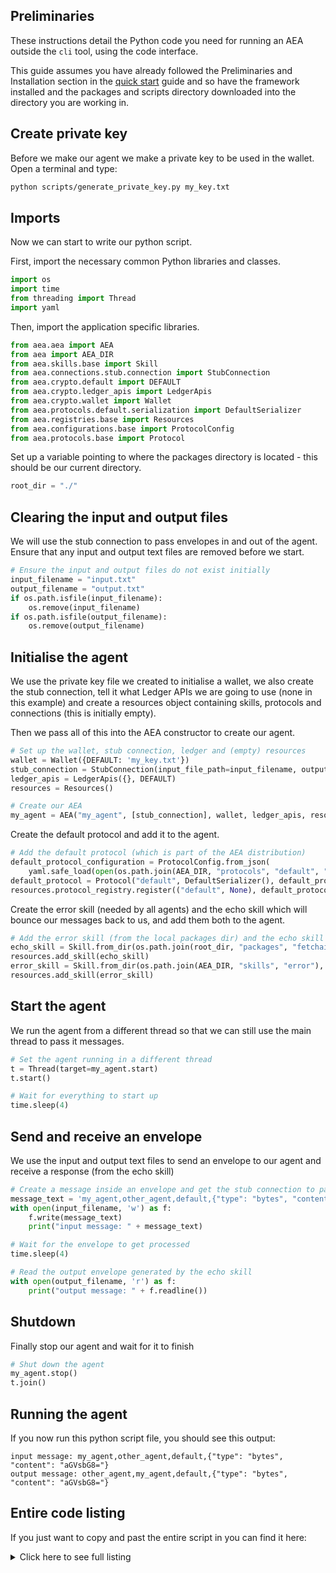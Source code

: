## Preliminaries

These instructions detail the Python code you need for running an AEA outside the `cli` tool, using the code interface. 

  
This guide assumes you have already followed the Preliminaries and Installation section in the [quick start](quickstart.md) guide and so have the framework installed and the packages and scripts directory downloaded into the directory you are working in.


## Create private key
Before we make our agent we make a private key to be used in the wallet. Open a terminal and type:
    
``` bash
python scripts/generate_private_key.py my_key.txt
```

## Imports

Now we can start to write our python script. 

First, import the necessary common Python libraries and classes.

``` python
import os
import time
from threading import Thread
import yaml
```

Then, import the application specific libraries.

``` python
from aea.aea import AEA
from aea import AEA_DIR
from aea.skills.base import Skill
from aea.connections.stub.connection import StubConnection
from aea.crypto.default import DEFAULT
from aea.crypto.ledger_apis import LedgerApis
from aea.crypto.wallet import Wallet
from aea.protocols.default.serialization import DefaultSerializer
from aea.registries.base import Resources
from aea.configurations.base import ProtocolConfig
from aea.protocols.base import Protocol
```

Set up a variable pointing to where the packages directory is located - this should be our current directory. 
``` python
root_dir = "./"
```

## Clearing the input and output files
We will use the stub connection to pass envelopes in and out of the agent. Ensure that any input and output text files are removed before we start.
``` python
# Ensure the input and output files do not exist initially
input_filename = "input.txt"
output_filename = "output.txt"
if os.path.isfile(input_filename):
    os.remove(input_filename)
if os.path.isfile(output_filename):
    os.remove(output_filename)
```

## Initialise the agent
We use the private key file we created to initialise a wallet, we also create the stub connection, tell it what Ledger APIs we are going to use (none in this example) and create a resources object containing skills, protocols and connections (this is initially empty). 

Then we pass all of this into the AEA constructor to create our agent.
``` python
# Set up the wallet, stub connection, ledger and (empty) resources
wallet = Wallet({DEFAULT: 'my_key.txt'})
stub_connection = StubConnection(input_file_path=input_filename, output_file_path=output_filename)
ledger_apis = LedgerApis({}, DEFAULT)
resources = Resources()

# Create our AEA
my_agent = AEA("my_agent", [stub_connection], wallet, ledger_apis, resources, programmatic=True)
```

Create the default protocol and add it to the agent.
``` python
# Add the default protocol (which is part of the AEA distribution)
default_protocol_configuration = ProtocolConfig.from_json(
    yaml.safe_load(open(os.path.join(AEA_DIR, "protocols", "default", "protocol.yaml"))))
default_protocol = Protocol("default", DefaultSerializer(), default_protocol_configuration)
resources.protocol_registry.register(("default", None), default_protocol)
```

Create the error skill (needed by all agents) and the echo skill which will bounce our messages back to us, and add them both to the agent.
``` python
# Add the error skill (from the local packages dir) and the echo skill (which is part of the AEA distribution)
echo_skill = Skill.from_dir(os.path.join(root_dir, "packages", "fetchai", "skills", "echo"), my_agent.context)
resources.add_skill(echo_skill)
error_skill = Skill.from_dir(os.path.join(AEA_DIR, "skills", "error"), my_agent.context)
resources.add_skill(error_skill)
```

## Start the agent
We run the agent from a different thread so that we can still use the main thread to pass it messages.
``` python
# Set the agent running in a different thread
t = Thread(target=my_agent.start)
t.start()

# Wait for everything to start up
time.sleep(4)
```

## Send and receive an envelope
We use the input and output text files to send an envelope to our agent and receive a response (from the echo skill)
``` python
# Create a message inside an envelope and get the stub connection to pass it on to the echo skill
message_text = 'my_agent,other_agent,default,{"type": "bytes", "content": "aGVsbG8="}'
with open(input_filename, 'w') as f:
    f.write(message_text)
    print("input message: " + message_text)

# Wait for the envelope to get processed
time.sleep(4)

# Read the output envelope generated by the echo skill
with open(output_filename, 'r') as f:
    print("output message: " + f.readline())
```

## Shutdown
Finally stop our agent and wait for it to finish
``` python
# Shut down the agent
my_agent.stop()
t.join()
```

## Running the agent
If you now run this python script file, you should see this output:

    input message: my_agent,other_agent,default,{"type": "bytes", "content": "aGVsbG8="}
    output message: other_agent,my_agent,default,{"type": "bytes", "content": "aGVsbG8="}


## Entire code listing
If you just want to copy and past the entire script in you can find it here:

<details><summary>Click here to see full listing</summary>
<p>

```python
import os
import time
from threading import Thread
import yaml

from aea.aea import AEA
from aea import AEA_DIR
from aea.skills.base import Skill
from aea.connections.stub.connection import StubConnection
from aea.crypto.default import DEFAULT
from aea.crypto.ledger_apis import LedgerApis
from aea.crypto.wallet import Wallet
from aea.protocols.default.serialization import DefaultSerializer
from aea.registries.base import Resources
from aea.configurations.base import ProtocolConfig
from aea.protocols.base import Protocol

root_dir = "./"

# Ensure the input and output files do not exist initially
input_filename = "input.txt"
output_filename = "output.txt"
if os.path.isfile(input_filename):
    os.remove(input_filename)
if os.path.isfile(output_filename):
    os.remove(output_filename)

# set up the Wallet, stub connection, ledger and (empty) resources
wallet = Wallet({DEFAULT: 'my_key.txt'})
stub_connection = StubConnection(input_file_path=input_filename, output_file_path=output_filename)
ledger_apis = LedgerApis({}, DEFAULT)
resources = Resources()

# Create our AEA
my_agent = AEA("my_agent", [stub_connection], wallet, ledger_apis, resources, programmatic=True)

# Add the default protocol (which is part of the AEA distribution)
default_protocol_configuration = ProtocolConfig.from_json(
    yaml.safe_load(open(os.path.join(AEA_DIR, "protocols", "default", "protocol.yaml"))))
default_protocol = Protocol("default", DefaultSerializer(), default_protocol_configuration)
resources.protocol_registry.register(("default", None), default_protocol)

# Add the error skill (from the local packages dir) and the echo skill (which is part of the AEA distribution)
echo_skill = Skill.from_dir(os.path.join(root_dir, "packages", "fetchai", "skills", "echo"), my_agent.context)
resources.add_skill(echo_skill)
error_skill = Skill.from_dir(os.path.join(AEA_DIR, "skills", "error"), my_agent.context)
resources.add_skill(error_skill)

# Set the agent running in a different thread
t = Thread(target=my_agent.start)
t.start()

# Wait for everything to start up
time.sleep(4)

# Create a message inside an envelope and get the stub connection to pass it on to the echo skill
message_text = 'my_agent,other_agent,default,{"type": "bytes", "content": "aGVsbG8="}'
with open(input_filename, 'w') as f:
    f.write(message_text)
    print("input message: " + message_text)

# Wait for the envelope to get processed
time.sleep(4)

# Read the output envelope generated by the echo skill
with open(output_filename, 'r') as f:
    print("output message: " + f.readline())

# Shut down the agent
my_agent.stop()
t.join()
t = None

```
</p>
</details>

<br />